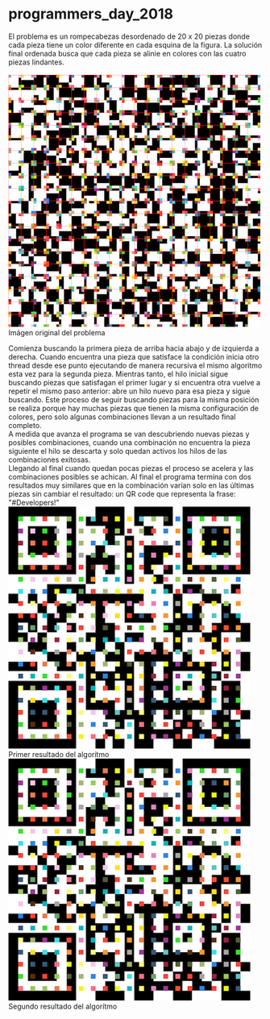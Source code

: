 # programmers_day_2018

El problema es un rompecabezas desordenado de 20 x 20 piezas donde cada pieza tiene un color diferente en cada esquina de la figura. La solución final ordenada busca que cada pieza se alinie en colores con las cuatro piezas lindantes.
<br><br>
![Screenshot](challenge.png)
<br>Imágen original del problema

Comienza buscando la primera pieza de arriba hacia abajo y de izquierda a derecha. Cuando encuentra una pieza que satisface la condición inicia otro thread desde ese punto ejecutando de manera recursiva el mismo algoritmo esta vez para la segunda pieza. Mientras tanto, el hilo inicial sigue buscando piezas que satisfagan el primer lugar y si encuentra otra vuelve a repetir el mismo paso anterior: abre un hilo nuevo para esa pieza y sigue buscando. Este proceso de seguir buscando piezas para la misma posición se realiza porque hay muchas piezas que tienen la misma configuración de colores, pero solo algunas combinaciones llevan a un resultado final completo.
<br>A medida que avanza el programa se van descubriendo nuevas piezas y posibles combinaciones, cuando una combinación no encuentra la pieza siguiente el hilo se descarta y solo quedan activos los hilos de las combinaciones exitosas.
<br>Llegando al final cuando quedan pocas piezas el proceso se acelera y las combinaciones posibles se achican. Al final el programa termina con dos resultados muy similares que en la combinación varían solo en las últimas piezas sin cambiar el resultado: un QR code que representa la frase: "#Developers!"
![Screenshot](resultThread-18.png)
<br>Primer resultado del algorítmo
![Screenshot](resultThread-28.png)
<br>Segundo resultado del algorítmo
